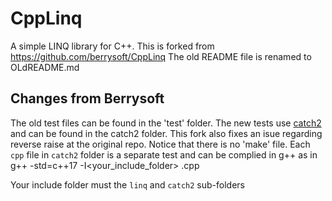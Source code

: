 # CppLinq
A simple LINQ library for C++.
This is forked from https://github.com/berrysoft/CppLinq
The old README file is renamed to OLdREADME.md
## Changes from Berrysoft
The old test files can be found in the 'test' folder.  The new tests use [catch2](https://github.com/catchorg/Catch2/releases/download/v2.9.1/catch.hpp) and can be found in the catch2 folder. This fork also fixes an isue regarding reverse raise at the original repo.
Notice that there is no 'make' file. Each `cpp` file  in `catch2` folder is a separate test and can be complied in g++ as in 
    g++ -std=c++17 -I<your_include_folder> <filename>.cpp

Your include folder must the `linq` and `catch2` sub-folders


